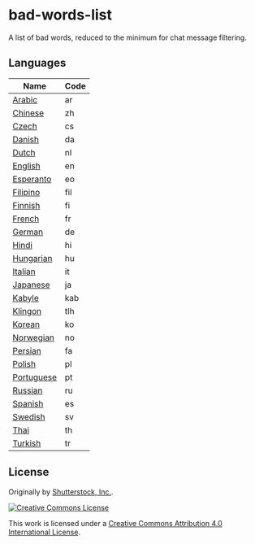 # bad-words-list

A list of bad words, reduced to the minimum for chat message filtering.

## Languages

| Name                               | Code              |
| ---------------------------------- | ----------------- |
| [Arabic](ar)                       | ar                |
| [Chinese](zh)                      | zh                |
| [Czech](cs)                        | cs                |
| [Danish](da)                       | da                |
| [Dutch](nl)                        | nl                |
| [English](en)                      | en                |
| [Esperanto](eo)                    | eo                |
| [Filipino](fil)                    | fil               |
| [Finnish](fi)                      | fi                |
| [French](fr)                       | fr                |
| [German](de)                       | de                |
| [Hindi](hi)                        | hi                |
| [Hungarian](hu)                    | hu                |
| [Italian](it)                      | it                |
| [Japanese](ja)                     | ja                |
| [Kabyle](kab)                      | kab               |
| [Klingon](tlh)                     | tlh               |
| [Korean](ko)                       | ko                |
| [Norwegian](no)                    | no                |
| [Persian](fa)                      | fa                |
| [Polish](pl)                       | pl                |
| [Portuguese](pt)                   | pt                |
| [Russian](ru)                      | ru                |
| [Spanish](es)                      | es                |
| [Swedish](sv)                      | sv                |
| [Thai](th)                         | th                |
| [Turkish](tr)                      | tr                |

## License

Originally by [Shutterstock, Inc.](http://code.shutterstock.com/).

[![Creative Commons License](http://i.creativecommons.org/l/by/4.0/80x15.png)](http://creativecommons.org/licenses/by/4.0/)

This work is licensed under a [Creative Commons Attribution 4.0 International License](http://creativecommons.org/licenses/by/4.0/).
